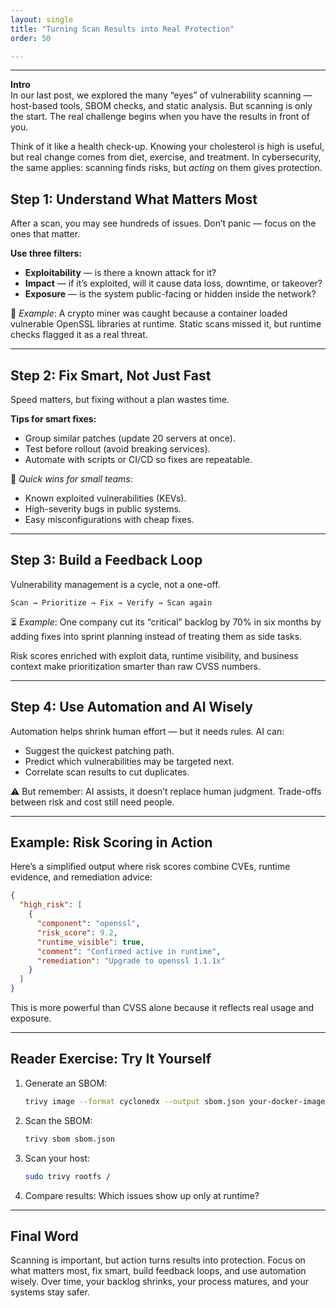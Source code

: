 ```yaml
---
layout: single
title: "Turning Scan Results into Real Protection"
order: 50

---
```

---

**Intro**  
In our last post, we explored the many “eyes” of vulnerability scanning — host-based tools, SBOM checks, and static analysis. But scanning is only the start. The real challenge begins when you have the results in front of you.  

Think of it like a health check-up. Knowing your cholesterol is high is useful, but real change comes from diet, exercise, and treatment. In cybersecurity, the same applies: scanning finds risks, but *acting* on them gives protection.

<!--more-->

## Step 1: Understand What Matters Most

After a scan, you may see hundreds of issues. Don’t panic — focus on the ones that matter.  

**Use three filters:**
- **Exploitability** — is there a known attack for it?  
- **Impact** — if it’s exploited, will it cause data loss, downtime, or takeover?  
- **Exposure** — is the system public-facing or hidden inside the network?  

📌 *Example*: A crypto miner was caught because a container loaded vulnerable OpenSSL libraries at runtime. Static scans missed it, but runtime checks flagged it as a real threat.

---

## Step 2: Fix Smart, Not Just Fast

Speed matters, but fixing without a plan wastes time.  

**Tips for smart fixes:**
- Group similar patches (update 20 servers at once).  
- Test before rollout (avoid breaking services).  
- Automate with scripts or CI/CD so fixes are repeatable.  

🎯 *Quick wins for small teams*:
- Known exploited vulnerabilities (KEVs).  
- High-severity bugs in public systems.  
- Easy misconfigurations with cheap fixes.  

---

## Step 3: Build a Feedback Loop

Vulnerability management is a cycle, not a one-off.  

```
Scan → Prioritize → Fix → Verify → Scan again
```

⏳ *Example*: One company cut its “critical” backlog by 70% in six months by adding fixes into sprint planning instead of treating them as side tasks.

Risk scores enriched with exploit data, runtime visibility, and business context make prioritization smarter than raw CVSS numbers.

---

## Step 4: Use Automation and AI Wisely

Automation helps shrink human effort — but it needs rules. AI can:  
- Suggest the quickest patching path.  
- Predict which vulnerabilities may be targeted next.  
- Correlate scan results to cut duplicates.  

⚠️ But remember: AI assists, it doesn’t replace human judgment. Trade-offs between risk and cost still need people.

---

## Example: Risk Scoring in Action

Here’s a simplified output where risk scores combine CVEs, runtime evidence, and remediation advice:

```json
{
  "high_risk": [
    {
      "component": "openssl",
      "risk_score": 9.2,
      "runtime_visible": true,
      "comment": "Confirmed active in runtime",
      "remediation": "Upgrade to openssl 1.1.1x"
    }
  ]
}
```

This is more powerful than CVSS alone because it reflects real usage and exposure.

---

## Reader Exercise: Try It Yourself

1. Generate an SBOM:  
   ```bash
   trivy image --format cyclonedx --output sbom.json your-docker-image:latest
   ```
2. Scan the SBOM:  
   ```bash
   trivy sbom sbom.json
   ```
3. Scan your host:  
   ```bash
   sudo trivy rootfs /
   ```
4. Compare results: Which issues show up only at runtime?

---

## Final Word

Scanning is important, but action turns results into protection. Focus on what matters most, fix smart, build feedback loops, and use automation wisely. Over time, your backlog shrinks, your process matures, and your systems stay safer.

